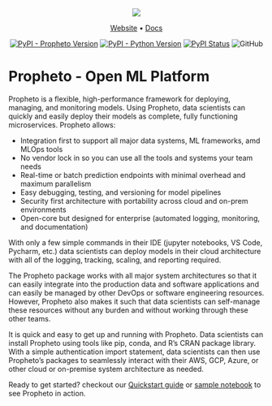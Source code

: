 <div align="center">

<img src="https://docs.getpropheto.com/logo-light.svg">

<p align="center">
  <a href="https://getpropheto.com/">Website</a> •
  <a href="https://docs.getpropheto.com/">Docs</a>
</p>

[![PyPI - Propheto Version](https://img.shields.io/pypi/v/zenml.svg?label=pip&logo=PyPI&logoColor=white)](https://pypi.org/project/propheto/)
[![PyPI - Python Version](https://img.shields.io/pypi/pyversions/propheto)](https://pypi.org/project/propheto/)
[![PyPI Status](https://pepy.tech/badge/propheto)](https://pepy.tech/project/propheto)
![GitHub](https://img.shields.io/github/license/propheto-io/propheto)

</div>


# Propheto - Open ML Platform 

Propheto is a flexible, high-performance framework for deploying, managing, and monitoring models. Using Propheto, data scientists can quickly and easily deploy their models as complete, fully functioning microservices. Propheto allows:

- Integration first to support all major data systems, ML frameworks, amd MLOps tools
- No vendor lock in so you can use all the tools and systems your team needs
- Real-time or batch prediction endpoints with minimal overhead and maximum parallelism
- Easy debugging, testing, and versioning for model pipelines
- Security first architecture with portability across cloud and on-prem environments
- Open-core but designed for enterprise (automated logging, monitoring, and documentation)

With only a few simple commands in their IDE (jupyter notebooks, VS Code, Pycharm, etc.) data scientists can deploy models in their cloud architecture with all of the logging, tracking, scaling, and reporting required.

The Propheto package works with all major system architectures so that it can easily integrate into the production data and software applications and can easily be managed by other DevOps or software engineering resources. However, Propheto also makes it such that data scientists can self-manage these resources without any burden and without working through these other teams.

It is quick and easy to get up and running with Propheto. Data scientists can install Propheto using tools like pip, conda, and R’s CRAN package library. With a simple authentication import statement, data scientists can then use Propheto’s packages to seamlessly interact with their AWS, GCP, Azure, or other cloud or on-premise system architecture as needed.

Ready to get started? checkout our [Quickstart guide](https://docs.getpropheto.com/quickstart/) or [sample notebook](https://github.com/Propheto-io/propheto/blob/main/docs/Propheto%20Iris%20Classification.ipynb) to see Propheto in action.
